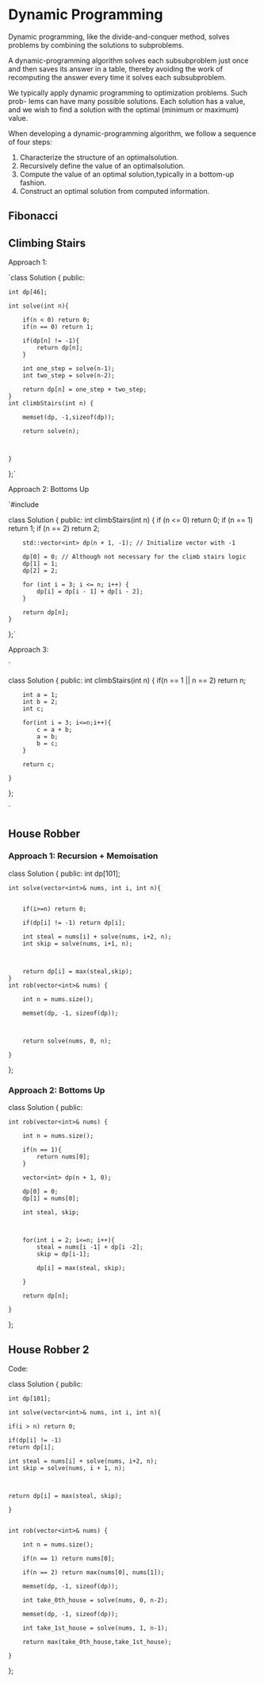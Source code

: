 # Dynamic Programming

Dynamic programming, like the divide-and-conquer method, solves problems by combining the solutions to subproblems.

A dynamic-programming algorithm solves each subsubproblem just once and then saves its answer in a table, thereby avoiding the work of recomputing the answer every time it solves each subsubproblem.

We typically apply dynamic programming to optimization problems. Such prob- lems can have many possible solutions. Each solution has a value, and we wish to find a solution with the optimal (minimum or maximum) value.

When developing a dynamic-programming algorithm, we follow a sequence of four steps:

1. Characterize the structure of an optimalsolution.
2. Recursively define the value of an optimalsolution.
3. Compute the value of an optimal solution,typically in a bottom-up fashion.
4. Construct an optimal solution from computed information.

## Fibonacci


## Climbing Stairs

Approach 1:

`class Solution {
public:

    int dp[46];

    int solve(int n){

        if(n < 0) return 0;
        if(n == 0) return 1;

        if(dp[n] != -1){
            return dp[n];
        } 

        int one_step = solve(n-1);
        int two_step = solve(n-2);

        return dp[n] = one_step + two_step;
    }
    int climbStairs(int n) {

        memset(dp, -1,sizeof(dp));

        return solve(n);
        

        
    }
};`


Approach 2: Bottoms Up

`#include <vector>

class Solution {
public:
    int climbStairs(int n) {
        if (n <= 0) return 0;
        if (n == 1) return 1;
        if (n == 2) return 2;

        std::vector<int> dp(n + 1, -1); // Initialize vector with -1

        dp[0] = 0; // Although not necessary for the climb stairs logic
        dp[1] = 1;
        dp[2] = 2;

        for (int i = 3; i <= n; i++) {
            dp[i] = dp[i - 1] + dp[i - 2];
        }

        return dp[n];
    }
};`



Approach 3: 

`

class Solution {
public:
    int climbStairs(int n) {
        if(n == 1 || n == 2)
        return n;

        int a = 1;
        int b = 2;
        int c;

        for(int i = 3; i<=n;i++){
            c = a + b;
            a = b;
            b = c;
        }

        return c;
        
    }
};

`


## House Robber

### Approach 1: Recursion + Memoisation

class Solution {
public:
    int dp[101];

    int solve(vector<int>& nums, int i, int n){
        

        if(i>=n) return 0;

        if(dp[i] != -1) return dp[i];

        int steal = nums[i] + solve(nums, i+2, n);
        int skip = solve(nums, i+1, n);

        

        return dp[i] = max(steal,skip);
    }
    int rob(vector<int>& nums) {

        int n = nums.size();

        memset(dp, -1, sizeof(dp));

        

        return solve(nums, 0, n);
        
    }
};



### Approach 2: Bottoms Up

class Solution {
public:

    int rob(vector<int>& nums) {

        int n = nums.size();

        if(n == 1){
            return nums[0];
        }

        vector<int> dp(n + 1, 0);

        dp[0] = 0;
        dp[1] = nums[0];

        int steal, skip;

        

        for(int i = 2; i<=n; i++){
            steal = nums[i -1] + dp[i -2];
            skip = dp[i-1];

            dp[i] = max(steal, skip);

        }

        return dp[n];
        
    }
};

## House Robber 2

Code:

class Solution {
public:

    int dp[101];
    
    int solve(vector<int>& nums, int i, int n){
    
    if(i > n) return 0;

    if(dp[i] != -1)
    return dp[i];

    int steal = nums[i] + solve(nums, i+2, n);
    int skip = solve(nums, i + 1, n);

    

    return dp[i] = max(steal, skip);
    
    }


    int rob(vector<int>& nums) {

        int n = nums.size();

        if(n == 1) return nums[0];

        if(n == 2) return max(nums[0], nums[1]);

        memset(dp, -1, sizeof(dp));

        int take_0th_house = solve(nums, 0, n-2);

        memset(dp, -1, sizeof(dp));

        int take_1st_house = solve(nums, 1, n-1);

        return max(take_0th_house,take_1st_house);
      
    }
};